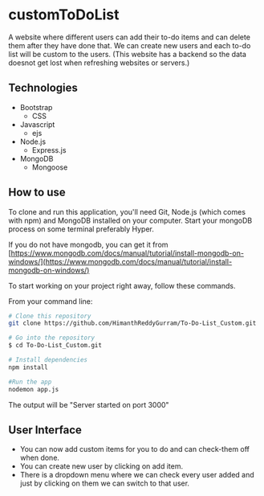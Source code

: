 # customToDoList
A website where different users can add their to-do items and can delete them after they have done that.
We can create new users and each to-do list will be custom to the users.
(This website has a backend so the data doesnot get lost when refreshing websites or servers.)

## Technologies
* Bootstrap
  - CSS
* Javascript
  - ejs
* Node.js
  - Express.js
* MongoDB
  - Mongoose

## How to use
To clone and run this application, you'll need Git, Node.js (which comes with npm) and MongoDB installed on your computer. 
Start your mongoDB process on some terminal preferably Hyper.

If you do not have mongodb, you can get it from [https://www.mongodb.com/docs/manual/tutorial/install-mongodb-on-windows/](https://www.mongodb.com/docs/manual/tutorial/install-mongodb-on-windows/)

To start working on your project right away, follow these commands.

From your command line:
```bash
# Clone this repository
git clone https://github.com/HimanthReddyGurram/To-Do-List_Custom.git

# Go into the repository
$ cd To-Do-List_Custom.git

# Install dependencies
npm install

#Run the app
nodemon app.js
```
The output will be "Server started on port 3000"

## User Interface
* You can now add custom items for you to do and can check-them off when done.
* You can create new user by clicking on add item.
* There is a dropdown menu where we can check every user added and just by clicking on them we can switch to that user.
